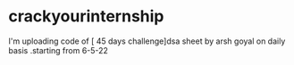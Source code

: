 # crackyourinternship
I'm uploading code of [ 45 days  challenge]dsa sheet by arsh goyal on daily basis .starting from 6-5-22

